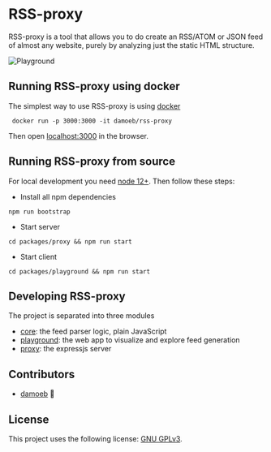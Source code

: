 # RSS-proxy

RSS-proxy is a tool that allows you to do create an RSS/ATOM or JSON feed of almost any website, 
purely by analyzing just the static HTML structure.

![Playground](https://gitlab.com/damoeb/rss-proxy/-/raw/master/docs/rssproxy-candidates.png "Plauground")

## Running RSS-proxy using docker

The simplest way to use RSS-proxy is using [docker](https://docs.docker.com/install/)

```
 docker run -p 3000:3000 -it damoeb/rss-proxy
```
Then open [localhost:3000](http://localhost:3000) in the browser.

## Running RSS-proxy from source

For local development you need [node 12+](https://nodejs.org/en/). Then follow these steps:

- Install all npm dependencies
```
npm run bootstrap

```

- Start server
```
cd packages/proxy && npm run start

```

- Start client
```
cd packages/playground && npm run start

```

## Developing RSS-proxy

The project is separated into three modules
- [core](packages/core/README.md): the feed parser logic, plain JavaScript
- [playground](packages/playground/README.md): the web app to visualize and explore feed generation
- [proxy](packages/proxy/README.md): the expressjs server


## Contributors

* [damoeb](https://github.com/damoeb)  🐛

## License

This project uses the following license: [GNU GPLv3](https://www.gnu.org/licenses/gpl-3.0.en.html).
